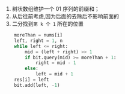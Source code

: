 1. 树状数组维护一个 01 序列的前缀和；
2. 从后往前考虑,因为后面的去除后不影响前面的
3. 二分找到`第 k 个 1` 所在的位置

```Python
    moreThan = nums[i]
    left, right = 1, n
    while left <= right:
        mid = (left + right) >> 1
        if bit.query(mid) >= moreThan + 1:
            right = mid - 1
        else:
            left = mid + 1
    res[i] = left
    bit.add(left, -1)
```

